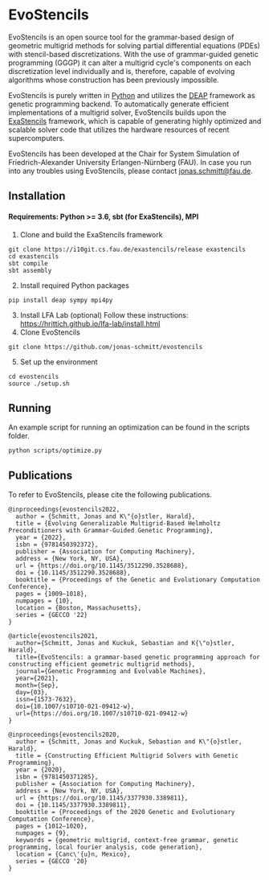 # EvoStencils
EvoStencils is an open source tool for the grammar-based design of geometric multigrid methods for solving partial differential equations (PDEs) with stencil-based discretizations. 
With the use of grammar-guided genetic programming (GGGP) it can alter a multigrid cycle's components on each discretization level individually and is, therefore, capable of evolving algorithms whose construction has been previously impossible.

EvoStencils is purely written in [Python](https://www.python.org/) and utilizes the [DEAP](https://github.com/DEAP/deap) framework as genetic programming backend. To automatically generate efficient implementations of a multigrid solver, EvoStencils builds upon the [ExaStencils](https://www.exastencils.fau.de/) framework, which is capable of generating highly optimized and scalable solver code that utilizes the hardware resources of recent supercomputers.

EvoStencils has been developed at the Chair for System Simulation of Friedrich-Alexander University Erlangen-Nürnberg (FAU).
In case you run into any troubles using EvoStencils, please contact [jonas.schmitt@fau.de](https://www.cs10.tf.fau.de/person/jonas-schmitt/).


## Installation
#### Requirements: Python >= 3.6, sbt (for ExaStencils), MPI
1. Clone and build the ExaStencils framework
```
git clone https://i10git.cs.fau.de/exastencils/release exastencils
cd exastencils
sbt compile
sbt assembly
```
2. Install required Python packages
```
pip install deap sympy mpi4py
```
3. Install LFA Lab (optional)
  Follow these instructions: https://hrittich.github.io/lfa-lab/install.html 
4. Clone EvoStencils
```
git clone https://github.com/jonas-schmitt/evostencils
```
5. Set up the environment
```
cd evostencils
source ./setup.sh
```
## Running
An example script for running an optimization can be found in the scripts folder.
```
python scripts/optimize.py
```
## Publications
To refer to EvoStencils, please cite the following publications.
```
@inproceedings{evostencils2022,
  author = {Schmitt, Jonas and K\"{o}stler, Harald},
  title = {Evolving Generalizable Multigrid-Based Helmholtz Preconditioners with Grammar-Guided Genetic Programming},
  year = {2022},
  isbn = {9781450392372},
  publisher = {Association for Computing Machinery},
  address = {New York, NY, USA},
  url = {https://doi.org/10.1145/3512290.3528688},
  doi = {10.1145/3512290.3528688},
  booktitle = {Proceedings of the Genetic and Evolutionary Computation Conference},
  pages = {1009–1018},
  numpages = {10},
  location = {Boston, Massachusetts},
  series = {GECCO '22}
}
```
```
@article{evostencils2021,
  author={Schmitt, Jonas and Kuckuk, Sebastian and K{\"o}stler, Harald},
  title={EvoStencils: a grammar-based genetic programming approach for constructing efficient geometric multigrid methods},
  journal={Genetic Programming and Evolvable Machines},
  year={2021},
  month={Sep},
  day={03},
  issn={1573-7632},
  doi={10.1007/s10710-021-09412-w},
  url={https://doi.org/10.1007/s10710-021-09412-w}
}
```
```
@inproceedings{evostencils2020,
  author = {Schmitt, Jonas and Kuckuk, Sebastian and K\"{o}stler, Harald},
  title = {Constructing Efficient Multigrid Solvers with Genetic Programming},
  year = {2020},
  isbn = {9781450371285},
  publisher = {Association for Computing Machinery},
  address = {New York, NY, USA},
  url = {https://doi.org/10.1145/3377930.3389811},
  doi = {10.1145/3377930.3389811},
  booktitle = {Proceedings of the 2020 Genetic and Evolutionary Computation Conference},
  pages = {1012–1020},
  numpages = {9},
  keywords = {geometric multigrid, context-free grammar, genetic programming, local fourier analysis, code generation},
  location = {Canc\'{u}n, Mexico},
  series = {GECCO '20}
}
```

